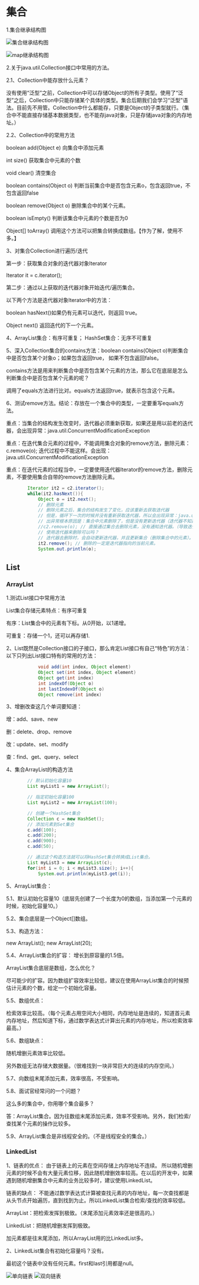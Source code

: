# 集合

1.集合继承结构图

![集合继承结构图](/src/集合继承结构图.png)

![map继承结构图](/src/map继承结构图.png)

2.关于java.util.Collection接口中常用的方法。

2.1、Collection中能存放什么元素？

没有使用“泛型”之前，Collection中可以存储Object的所有子类型。使用了“泛型”之后，Collection中只能存储某个具体的类型。集合后期我们会学习“泛型”语法。目前先不用管。Collection中什么都能存，只要是Object的子类型就行。（集合中不能直接存储基本数据类型，也不能存java对象，只是存储java对象的内存地址。）
    
2.2、Collection中的常用方法

boolean add(Object e) 向集合中添加元素

int size()  获取集合中元素的个数

void clear() 清空集合

boolean contains(Object o) 判断当前集合中是否包含元素o，包含返回true，不包含返回false

boolean remove(Object o) 删除集合中的某个元素。

boolean isEmpty()  判断该集合中元素的个数是否为0

Object[] toArray()  调用这个方法可以把集合转换成数组。【作为了解，使用不多。】

3、对集合Collection进行遍历/迭代

第一步：获取集合对象的迭代器对象Iterator

Iterator it = c.iterator();

第二步：通过以上获取的迭代器对象开始迭代/遍历集合。

以下两个方法是迭代器对象Iterator中的方法：

boolean hasNext()如果仍有元素可以迭代，则返回 true。

Object next() 返回迭代的下一个元素。

4、ArrayList集合：有序可重复； HashSet集合：无序不可重复

5、深入Collection集合的contains方法：boolean contains(Object o)判断集合中是否包含某个对象o；如果包含返回true， 如果不包含返回false。

contains方法是用来判断集合中是否包含某个元素的方法，那么它在底层是怎么判断集合中是否包含某个元素的呢？

调用了equals方法进行比对。equals方法返回true，就表示包含这个元素。

6、测试remove方法。结论：存放在一个集合中的类型，一定要重写equals方法。

重点：当集合的结构发生改变时，迭代器必须重新获取，如果还是用以前老的迭代器，会出现异常：java.util.ConcurrentModificationException

重点：在迭代集合元素的过程中，不能调用集合对象的remove方法，删除元素：c.remove(o); 迭代过程中不能这样。会出现：java.util.ConcurrentModificationException

重点：在迭代元素的过程当中，一定要使用迭代器Iterator的remove方法，删除元素，不要使用集合自带的remove方法删除元素。
```java
        Iterator it2 = c2.iterator();
        while(it2.hasNext()){
            Object o = it2.next();
            // 删除元素
            // 删除元素之后，集合的结构发生了变化，应该重新去获取迭代器
            // 但是，循环下一次的时候并没有重新获取迭代器，所以会出现异常：java.util.ConcurrentModificationException
            // 出异常根本原因是：集合中元素删除了，但是没有更新迭代器（迭代器不知道集合变化了）
            //c2.remove(o); // 直接通过集合去删除元素，没有通知迭代器。（导致迭代器的快照和原集合状态不同。）
            // 使用迭代器来删除可以吗？
            // 迭代器去删除时，会自动更新迭代器，并且更新集合（删除集合中的元素）。
            it2.remove(); // 删除的一定是迭代器指向的当前元素。
            System.out.println(o);
```
## List
### ArrayList

1.测试List接口中常用方法

List集合存储元素特点：有序可重复

有序：List集合中的元素有下标。从0开始，以1递增。

可重复：存储一个1，还可以再存储1.

2、List既然是Collection接口的子接口，那么肯定List接口有自己“特色”的方法：以下只列出List接口特有的常用的方法：
```java
            void add(int index, Object element)
            Object set(int index, Object element)
            Object get(int index)
            int indexOf(Object o)
            int lastIndexOf(Object o)
            Object remove(int index)
```
3、增删改查这几个单词要知道：

增：add、save、new

删：delete、drop、remove

改：update、set、modify

查：find、get、query、select

4、集合ArrayList的构造方法
```java
        // 默认初始化容量10
        List myList1 = new ArrayList();

        // 指定初始化容量100
        List myList2 = new ArrayList(100);

        // 创建一个HashSet集合
        Collection c = new HashSet();
        // 添加元素到Set集合
        c.add(100);
        c.add(200);
        c.add(900);
        c.add(50);

        // 通过这个构造方法就可以将HashSet集合转换成List集合。
        List myList3 = new ArrayList(c);
        for(int i = 0; i < myList3.size(); i++){
            System.out.println(myList3.get(i));
```
5、ArrayList集合：

5.1、默认初始化容量10（底层先创建了一个长度为0的数组，当添加第一个元素的时候，初始化容量10。）

5.2、集合底层是一个Object[]数组。

5.3、构造方法：

new ArrayList();
new ArrayList(20);

5.4、ArrayList集合的扩容：
增长到原容量的1.5倍。

ArrayList集合底层是数组，怎么优化？

尽可能少的扩容。因为数组扩容效率比较低，建议在使用ArrayList集合的时候预估计元素的个数，给定一个初始化容量。

5.5、数组优点：

检索效率比较高。（每个元素占用空间大小相同，内存地址是连续的，知道首元素内存地址，然后知道下标，通过数学表达式计算出元素的内存地址，所以检索效率最高。）

5.6、数组缺点：

随机增删元素效率比较低。

另外数组无法存储大数据量。（很难找到一块非常巨大的连续的内存空间。）

5.7、向数组末尾添加元素，效率很高，不受影响。

5.8、面试官经常问的一个问题？

这么多的集合中，你用哪个集合最多？

答：ArrayList集合。因为往数组末尾添加元素，效率不受影响。另外，我们检索/查找某个元素的操作比较多。

5.9、ArrayList集合是非线程安全的。（不是线程安全的集合。）

### LinkedList

1、链表的优点：
由于链表上的元素在空间存储上内存地址不连续。
所以随机增删元素的时候不会有大量元素位移，因此随机增删效率较高。在以后的开发中，如果遇到随机增删集合中元素的业务比较多时，建议使用LinkedList。

链表的缺点：
不能通过数学表达式计算被查找元素的内存地址，每一次查找都是从头节点开始遍历，直到找到为止。所以LinkedList集合检索/查找的效率较低。

ArrayList：把检索发挥到极致。（末尾添加元素效率还是很高的。）

LinkedList：把随机增删发挥到极致。

加元素都是往末尾添加，所以ArrayList用的比LinkedList多。

2、LinkedList集合有初始化容量吗？没有。

最初这个链表中没有任何元素。first和last引用都是null。

![单向链表](/src/05-集合/005-链表（单向链表）.png)
![双向链表](/src/05-集合/006-双向链表.png)
